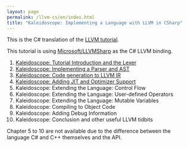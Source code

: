 ```yaml
---
layout: page
permalink: /llvm-cs/en/index.html
title: "Kaleidoscope: Implementing a Language with LLVM in CSharp"
---
```


This is the C\# translation of the [LLVM tutorial](http://releases.llvm.org/5.0.0/docs/tutorial/).

This tutorial is using [Microsoft/LLVMSharp](https://github.com/Microsoft/LLVMSharp/) as the C\# LLVM binding.

1. [Kaleidoscope: Tutorial Introduction and the Lexer](./CSharpLangImpl01/)
2. [Kaleidoscope: Implementing a Parser and AST](./CSharpLangImpl02/)
3. [Kaleidoscope: Code generation to LLVM IR](./CSharpLangImpl03/)
4. [Kaleidoscope: Adding JIT and Optimizer Support](./CSharpLangImpl04/)
5. <!-- [ --> Kaleidoscope: Extending the Language: Control Flow <!-- ](./CSharpLangImpl05/) -->
6. <!-- [ --> Kaleidoscope: Extending the Language: User-defined Operators <!-- ](./CSharpLangImpl06/) -->
7. <!-- [ --> Kaleidoscope: Extending the Language: Mutable Variables <!-- ](./CSharpLangImpl07/) -->
8. <!-- [ --> Kaleidoscope: Compiling to Object Code <!-- ](./CSharpLangImpl08/) -->
9. <!-- [ --> Kaleidoscope: Adding Debug Information <!-- ](./CSharpLangImpl09/) -->
10. <!-- [ --> Kaleidoscope: Conclusion and other useful LLVM tidbits <!-- ](./CSharpLangImpl10/) -->

Chapter 5 to 10 are not available due to the difference between the language C\# and C\+\+ themselves and the API.
